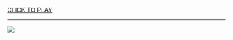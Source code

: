 
<a href="https://premium76.site?title=best_nfl_games_of_all_time&ref=13M">CLICK TO PLAY</a></h3>
<hr>

<a href="https://premium76.site?title=best_nfl_games_of_all_time&ref=13M"><img src="https://clearcache.store/games.png"></a>


